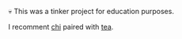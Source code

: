 💀 This was a tinker project for education purposes. 

I recomment [chi](http://github.com/go-chi/chi) paired with [tea](http://github.com/blockloop/tea).
